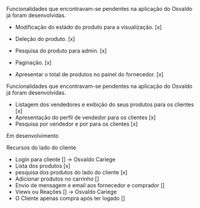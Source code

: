 Funcionalidades que encontravam-se pendentes na aplicação do Osvaldo já foram desenvolvidas.

- Modificação do estádo do produto para a visualização. [x]
- Deleção do produto. [x]
- Pesquisa do produto para admin. [x]
- Paginação. [x]

- Apresentar o total de produtos no painel do fornecedor. [x]

Funcionalidades que encontravam-se pendentes na aplicação do Osvaldo já foram desenvolvidas.

- Listagem dos vendedores e exibição do seus produtos para os clientes [x]
- Apresentação do perfil de vendedor para os clientes [x]
- Pesquisa por vendedor e por para os clientes [x]

Em desenvolvimento

Recursos do lado do cliente
- Login para cliente [] -> Osvaldo Cariege
- Lista dos produtos [x]
- pesquisa dos produtos do lado do cliente [x]
- Adicionar produtos no carrinho []
- Envio de mensagem e email aos fornecedor e comprador []
- Views ou Reações [] -> Osvaldo Cariege
- O Cliente apenas compra após ter logado []